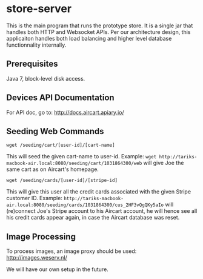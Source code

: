 # store-server

This is the main program that runs the prototype store. It is a single jar that handles both HTTP and Websocket APIs. Per our architecture design, this applicaiton handles both load balancing and higher level database functionnality internally.

## Prerequisites

Java 7, block-level disk access.

## Devices API Documentation

For API doc, go to: <http://docs.aircart.apiary.io/>

## Seeding Web Commands

```
wget /seeding/cart/[user-id]/[cart-name]
```
This will seed the given cart-name to user-id. Example: `wget http://tariks-macbook-air.local:8080/seeding/cart/1031864300/web` will give Joe the same cart as on Aircart's homepage.

```
wget /seeding/cards/[user-id]/[stripe-id]
```
This will give this user all the credit cards associated with the given Stripe customer ID. Example: `http://tariks-macbook-air.local:8080/seeding/cards/1031864300/cus_2HF3vQgQKy5aIo` will (re)connect Joe's Stripe account to his Aircart account, he will hence see all his credit cards appear again, in case the Aircart database was reset.


## Image Processing

To process images, an image proxy should be used: <http://images.weserv.nl/>

We will have our own setup in the future.
